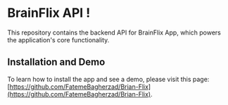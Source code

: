 # BrainFlix API !

This repository contains the backend API for BrainFlix App, which powers the application's core functionality.

## Installation and Demo

To learn how to install the app and see a demo, please visit this page: [https://github.com/FatemeBagherzad/Brian-Flix](https://github.com/FatemeBagherzad/Brian-Flix).
